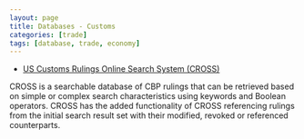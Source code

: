 ```yaml
---
layout: page
title: Databases - Customs
categories: [trade]
tags: [database, trade, economy]
---
```



* [US Customs Rulings Online Search System (CROSS)](https://rulings.cbp.gov/)

CROSS is a searchable database of CBP rulings that can be retrieved based on simple or complex search characteristics using keywords and Boolean operators. CROSS has the added functionality of CROSS referencing rulings from the initial search result set with their modified, revoked or referenced counterparts.
